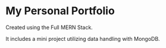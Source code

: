 # My Personal Portfolio

Created using the Full MERN Stack.

It includes a mini project utilizing data handling with MongoDB.
